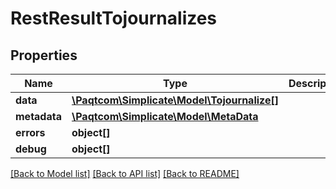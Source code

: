# RestResultTojournalizes

## Properties

 Name         | Type                                                        | Description | Notes      
--------------|-------------------------------------------------------------|-------------|------------
 **data**     | [**\Paqtcom\Simplicate\Model\Tojournalize[]**](Tojournalize.md) |             | [optional] 
 **metadata** | [**\Paqtcom\Simplicate\Model\MetaData**](MetaData.md)           |             | [optional] 
 **errors**   | **object[]**                                                |             | [optional] 
 **debug**    | **object[]**                                                |             | [optional] 

[[Back to Model list]](../README.md#documentation-for-models) [[Back to API list]](../README.md#documentation-for-api-endpoints) [[Back to README]](../README.md)


